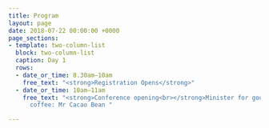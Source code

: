 ```yaml
---
title: Program
layout: page
date: 2018-07-22 00:00:00 +0000
page_sections:
- template: two-column-list
  block: two-column-list
  caption: Day 1
  rows:
  - date_or_time: 8.30am–10am
    free_text: "<strong>Registration Opens</strong>"
  - date_or_time: 10am–11am
    free_text: "<strong>Conference opening<br></strong>Minister for good conference
      coffee: Mr Cacao Bean "

---
```


